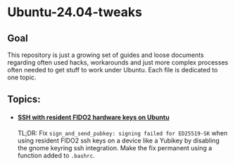 # Ubuntu-24.04-tweaks

## Goal
This repository is just a growing set of guides and loose documents regarding often used hacks, workarounds and just more complex processes often needed to get stuff to work under Ubuntu. Each file is dedicated to one topic. 

## Topics:
- #### [SSH with resident FIDO2 hardware keys on Ubuntu](https://github.com/keysie/Ubuntu-24.04-tweaks/blob/main/yubikey-ssh-fido2.md)
  TL;DR: Fix `sign_and_send_pubkey: signing failed for ED25519-SK` when using resident FIDO2 ssh keys on a device like a Yubikey by disabling the gnome keyring ssh integration. Make the fix permanent using a function added to `.bashrc`.
